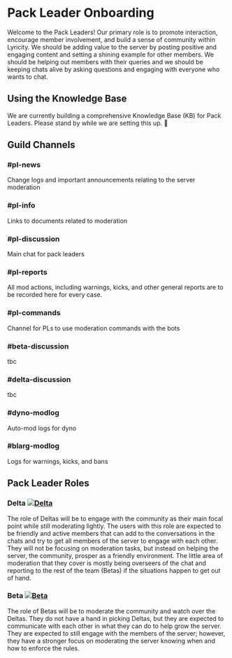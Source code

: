 # Pack Leader Onboarding

Welcome to the Pack Leaders! Our primary role is to promote interaction, encourage member involvement, and build a sense of community within Lyricity. We should be adding value to the server by posting positive and engaging content and setting a shining example for other members. We should be helping out members with their queries and we should be keeping chats alive by asking questions and engaging with everyone who wants to chat.

## Using the Knowledge Base

We are currently building a comprehensive Knowledge Base (KB) for Pack Leaders. Please stand by while we are setting this up. 💝

## Guild Channels

### #pl-news

Change logs and important announcements relating to the server moderation

### #pl-info

Links to documents related to moderation

### #pl-discussion

Main chat for pack leaders

### #pl-reports

All mod actions, including warnings, kicks, and other general reports are to be recorded here for every case.

### #pl-commands

Channel for PLs to use moderation commands with the bots

### #beta-discussion

tbc

### #delta-discussion

tbc

### #dyno-modlog

Auto-mod logs for dyno

### #blarg-modlog

Logs for warnings, kicks, and bans

## Pack Leader Roles

### Delta [![Delta](https://img.shields.io/badge/kb-Delta-00cee5)](/Roles/Delta.md)

The role of Deltas will be to engage with the community as their main focal point while still moderating lightly. The users with this role are expected to be friendly and active members that can add to the conversations in the chats and try to get all members of the server to engage with each other. They will not be focusing on moderation tasks, but instead on helping the server, the community, prosper as a friendly environment. The little area of moderation that they cover is mostly being overseers of the chat and reporting to the rest of the team (Betas) if the situations happen to get out of hand.

### Beta [![Beta](https://img.shields.io/badge/kb-Beta-00b0ff)](/Roles/Beta.md)

The role of Betas will be to moderate the community and watch over the Deltas. They do not have a hand in picking Deltas, but they are expected to communicate with each other in what they can do to help grow the server. They are expected to still engage with the members of the server; however, they have a stronger focus on moderating the server knowing when and how to enforce the rules.
